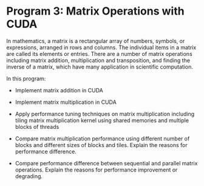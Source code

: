# Program 3: Matrix Operations with CUDA
In mathematics, a matrix is a rectangular array of numbers, symbols, or expressions, arranged in rows and columns. The individual items in a matrix are called its elements or entries. There are a number of matrix operations including matrix addition, multiplication and transposition, and finding the inverse of a matrix, which have many application in scientific computation.  

In this program: 

* Implement matrix addition in CUDA 

* Implement matrix multiplication in CUDA 

* Apply performance tuning techniques on matrix multiplication including tiling matrix multiplication kernel using shared memories and multiple blocks of threads 

* Compare matrix multiplication performance using different number of blocks and different sizes of blocks and tiles. Explain the reasons for performance difference. 

* Compare performance difference between sequential and parallel matrix operations. Explain the reasons for performance improvement or degrading. 
